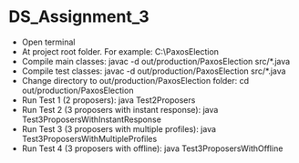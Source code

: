# DS_Assignment_3
- Open terminal
- At project root folder. For example: C:\PaxosElection
- Compile main classes: javac -d out/production/PaxosElection src/*.java
- Compile test classes: javac -d out/production/PaxosElection src/*.java
- Change directory to out/production/PaxosElection folder: cd out/production/PaxosElection
- Run Test 1 (2 proposers): java Test2Proposers
- Run Test 2 (3 proposers with instant response): java Test3ProposersWithInstantResponse
- Run Test 3 (3 proposers with multiple profiles): java Test3ProposersWithMultipleProfiles
- Run Test 4 (3 proposers with offline): java Test3ProposersWithOffline